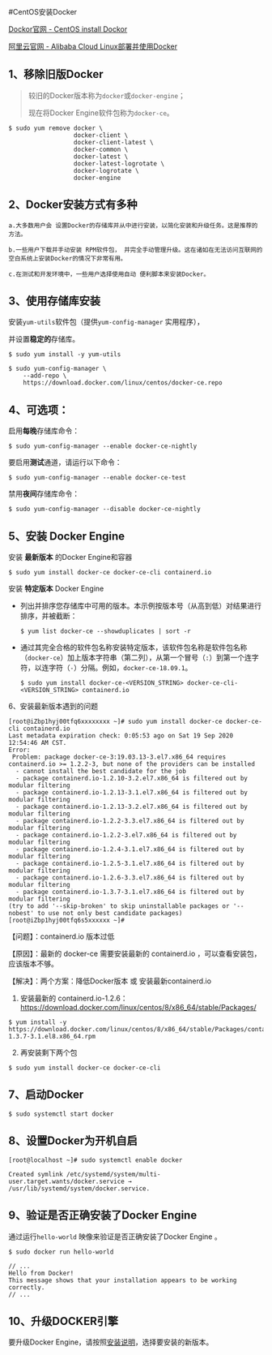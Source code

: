 #CentOS安装Docker

[Dockor官网 - CentOS install Dockor](https://docs.docker.com/engine/install/centos/)

[阿里云官网 - Alibaba Cloud Linux部署并使用Docker](https://help.aliyun.com/document_detail/51853.html?spm=a2c4g.11186623.6.1184.5e022487yfAtAN)



## 1、移除旧版Docker

> 较旧的Docker版本称为`docker`或`docker-engine`；
>
> 现在将Docker Engine软件包称为`docker-ce`。

```
$ sudo yum remove docker \
                  docker-client \
                  docker-client-latest \
                  docker-common \
                  docker-latest \
                  docker-latest-logrotate \
                  docker-logrotate \
                  docker-engine
```



## 2、Docker安装方式有多种

```
a.大多数用户会 设置Docker的存储库并从中进行安装，以简化安装和升级任务。这是推荐的方法。

b.一些用户下载并手动安装 RPM软件包， 并完全手动管理升级。这在诸如在无法访问互联网的空白系统上安装Docker的情况下非常有用。

c.在测试和开发环境中，一些用户选择使用自动 便利脚本来安装Docker。
```



## 3、使用存储库安装

安装`yum-utils`软件包（提供`yum-config-manager` 实用程序），

并设置**稳定的**存储库。

```
$ sudo yum install -y yum-utils

$ sudo yum-config-manager \
    --add-repo \
    https://download.docker.com/linux/centos/docker-ce.repo
```



## 4、可选项：

启用**每晚**存储库命令：

```
$ sudo yum-config-manager --enable docker-ce-nightly
```

要启用**测试**通道，请运行以下命令：

```
$ sudo yum-config-manager --enable docker-ce-test
```

禁用**夜间**存储库命令：

```
$ sudo yum-config-manager --disable docker-ce-nightly
```



## 5、安装 Docker Engine

安装 **最新版本** 的Docker Engine和容器

```
$ sudo yum install docker-ce docker-ce-cli containerd.io
```



安装 **特定版本** Docker Engine

* 列出并排序您存储库中可用的版本。本示例按版本号（从高到低）对结果进行排序，并被截断：

  ```
  $ yum list docker-ce --showduplicates | sort -r
  ```

* 通过其完全合格的软件包名称安装特定版本，该软件包名称是软件包名称（`docker-ce`）加上版本字符串（第二列），从第一个冒号（`:`）到第一个连字符，以连字符（`-`）分隔。例如，`docker-ce-18.09.1`。

  ```
  $ sudo yum install docker-ce-<VERSION_STRING> docker-ce-cli-<VERSION_STRING> containerd.io
  ```



6、安装最新版本遇到的问题

```
[root@iZbp1hyj00tfq6xxxxxxxx ~]# sudo yum install docker-ce docker-ce-cli containerd.io
Last metadata expiration check: 0:05:53 ago on Sat 19 Sep 2020 12:54:46 AM CST.
Error: 
 Problem: package docker-ce-3:19.03.13-3.el7.x86_64 requires containerd.io >= 1.2.2-3, but none of the providers can be installed
  - cannot install the best candidate for the job
  - package containerd.io-1.2.10-3.2.el7.x86_64 is filtered out by modular filtering
  - package containerd.io-1.2.13-3.1.el7.x86_64 is filtered out by modular filtering
  - package containerd.io-1.2.13-3.2.el7.x86_64 is filtered out by modular filtering
  - package containerd.io-1.2.2-3.3.el7.x86_64 is filtered out by modular filtering
  - package containerd.io-1.2.2-3.el7.x86_64 is filtered out by modular filtering
  - package containerd.io-1.2.4-3.1.el7.x86_64 is filtered out by modular filtering
  - package containerd.io-1.2.5-3.1.el7.x86_64 is filtered out by modular filtering
  - package containerd.io-1.2.6-3.3.el7.x86_64 is filtered out by modular filtering
  - package containerd.io-1.3.7-3.1.el7.x86_64 is filtered out by modular filtering
(try to add '--skip-broken' to skip uninstallable packages or '--nobest' to use not only best candidate packages)
[root@iZbp1hyj00tfq6s5xxxxxx ~]# 
```

【问题】：containerd.io 版本过低

【原因】：最新的 docker-ce 需要安装最新的 containerd.io ，可以查看安装包，应该版本不够。

【解决】：两个方案：降低Docker版本 或 安装最新containerd.io

1. 安装最新的 containerd.io-1.2.6：https://download.docker.com/linux/centos/8/x86_64/stable/Packages/ 

```
$ yum install -y https://download.docker.com/linux/centos/8/x86_64/stable/Packages/containerd.io-1.3.7-3.1.el8.x86_64.rpm
```

2. 再安装剩下两个包

```
$ sudo yum install docker-ce docker-ce-cli
```



## 7、启动Docker

```
$ sudo systemctl start docker
```



## 8、设置Docker为开机自启

```
[root@localhost ~]# sudo systemctl enable docker

Created symlink /etc/systemd/system/multi-user.target.wants/docker.service → /usr/lib/systemd/system/docker.service.
```



## 9、验证是否正确安装了Docker Engine

通过运行`hello-world` 映像来验证是否正确安装了Docker Engine 。

```
$ sudo docker run hello-world

// ...
Hello from Docker!
This message shows that your installation appears to be working correctly.
// ...
```



##  10、升级DOCKER引擎

要升级Docker Engine，请按照[安装说明](https://docs.docker.com/engine/install/centos/#install-using-the-repository)，选择要安装的新版本。



